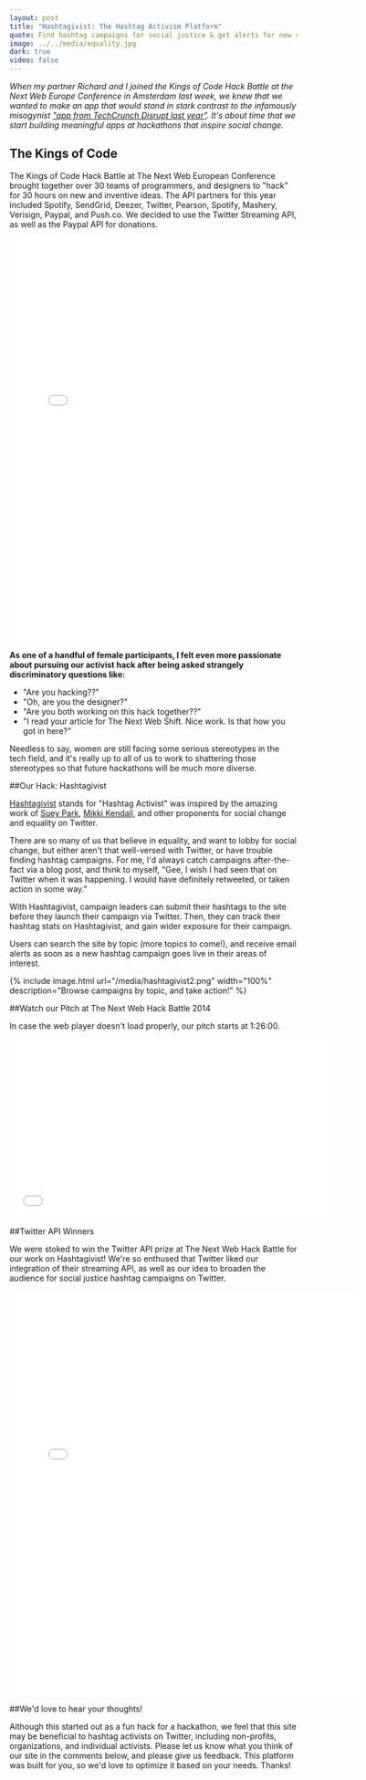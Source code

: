 ```yaml
---
layout: post
title: "Hashtagivist: The Hashtag Activism Platform"
quote: Find hashtag campaigns for social justice & get alerts for new campaigns.
image: ../../media/equality.jpg
dark: true
video: false
---
```


<em>When my partner Richard and I joined the Kings of Code Hack Battle at the Next Web Europe Conference in Amsterdam last week, we knew that we wanted to make an app that would stand in stark contrast to the infamously misogynist ["app from TechCrunch Disrupt last year"](http://valleywag.gawker.com/techcrunch-disrupt-kicks-off-with-titstare-app-and-fa-1274394925). It's about time that we start building meaningful apps at hackathons that inspire social change.</em>


## The Kings of Code

The Kings of Code Hack Battle at The Next Web European Conference brought together over 30 teams of programmers, and designers to "hack" for 30 hours on new and inventive ideas. The API partners for this year included Spotify, SendGrid, Deezer, Twitter, Pearson, Spotify, Mashery, Verisign, Paypal, and Push.co. We decided to use the Twitter Streaming API, as well as the Paypal API for donations.

<iframe src="//instagram.com/p/nI5THIF-hx/embed/" width="612" height="710" frameborder="0" scrolling="no" allowtransparency="true"></iframe>

<strong>As one of a handful of female participants, I felt even more passionate about pursuing our activist hack after being asked strangely discriminatory questions like:</strong>

- "Are you hacking??"
- "Oh, are you the designer?"
- "Are you both working on this hack together??"
- "I read your article for The Next Web Shift. Nice work. Is that how you got in here?"

Needless to say, women are still facing some serious stereotypes in the tech field, and it's really up to all of us to work to shattering those stereotypes so that future hackathons will be much more diverse.

##Our Hack: Hashtagivist

[Hashtagivist](http://www.hashtagivist.com) stands for "Hashtag Activist" was inspired by the amazing work of [Suey Park](https://twitter.com/suey_park),  [Mikki Kendall](https://twitter.com/Karnythia), and other proponents for social change and equality on Twitter.

There are so many of us that believe in equality, and want to lobby for social change, but either aren't that well-versed with Twitter, or have trouble finding hashtag campaigns. For me, I'd always catch campaigns after-the-fact via a blog post, and think to myself, "Gee, I wish I had seen that on Twitter when it was happening. I would have definitely retweeted, or taken action in some way."

With Hashtagivist, campaign leaders can submit their hashtags to the site before they launch their campaign via Twitter. Then, they can track their hashtag stats on Hashtagivist, and gain wider exposure for their campaign.

Users can search the site by topic (more topics to come!), and receive email alerts as soon as a new hashtag campaign goes live in their areas of interest.

{% include image.html url="/media/hashtagivist2.png" width="100%" description="Browse campaigns by topic, and take action!" %}

##Watch our Pitch at The Next Web Hack Battle 2014

In case the web player doesn't load properly, our pitch starts at 1:26:00.

<iframe width="560" height="315" src="//www.youtube.com/embed/J6l-qp6gJIk" frameborder="0" allowfullscreen></iframe>

##Twitter API Winners

We were stoked to win the Twitter API prize at The Next Web Hack Battle for our work on Hashtagivist! We're so enthused that Twitter liked our integration of their streaming API, as well as our idea to broaden the audience for social justice hashtag campaigns on Twitter.

<iframe src="//instagram.com/p/nP8XPmKE82/embed/" width="612" height="710" frameborder="0" scrolling="no" allowtransparency="true"></iframe>

##We'd love to hear your thoughts!

Although this started out as a fun hack for a hackathon, we feel that this site may be beneficial to hashtag activists on Twitter, including non-profits, organizations, and individual activists. Please let us know what you think of our site in the comments below, and please give us feedback. This platform was built for you, so we'd love to optimize it based on your needs. Thanks!
